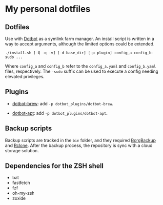 
# My personal dotfiles

## Dotfiles

Use with [Dotbot](https://github.com/anishathalye/dotbot) as a symlink farm manager.
An install script is written in a way to accept arguments, although the limited options could be extended.

```shell
./install.sh [-Q -q -v] [-d base_dir] [-p plugin] config_a config_b-sudo ...
```

Where `config_a` and `config_b` refer to the `config_a.yaml` and `config_b.yaml` files, respectively. 
The `-sudo` suffix can be used to execute a config needing elevated privileges.

## Plugins

- [dotbot-brew](https://github.com/wren/dotbot-brew): add `-p dotbot_plugins/dotbot-brew`.

- [dotbot-apt](https://github.com/bryant1410/dotbot-apt): add `-p dotbot_plugins/dotbot-apt`.

## Backup scripts

Backup scripts are tracked in the `bin` folder, and they required [BorgBackup](https://borgbackup.readthedocs.io/) and [Rclone](https://rclone.org/).
After the backup process, the repository is sync with a cloud storage solution.

## Dependencies for the ZSH shell

- bat
- fastfetch
- fzf
- oh-my-zsh
- zoxide
